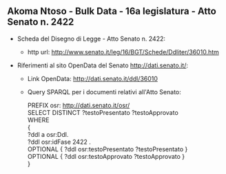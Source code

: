 ## Akoma Ntoso - Bulk Data - 16a legislatura - Atto Senato n. 2422 ##

* Scheda del Disegno di Legge - Atto Senato n. 2422:
	* http url: http://www.senato.it/leg/16/BGT/Schede/Ddliter/36010.htm

* Riferimenti al sito OpenData del Senato http://dati.senato.it/:
	* Link OpenData: http://dati.senato.it/ddl/36010
	* Query SPARQL per i documenti relativi all'Atto Senato:

        PREFIX osr: <http://dati.senato.it/osr/>  
		SELECT DISTINCT ?testoPresentato ?testoApprovato  
		WHERE  
		{  
		    ?ddl a osr:Ddl.  
		    ?ddl osr:idFase 2422 .  
		    OPTIONAL { ?ddl osr:testoPresentato ?testoPresentato }  
		    OPTIONAL { ?ddl osr:testoApprovato ?testoApprovato }  
		}
		